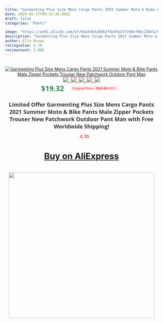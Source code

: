 ```yaml
---
title: "Garmenting Plus Size Mens Cargo Pants 2021 Summer Moto & Bike Pants Male Zipper Pockets Trouser New Patchwork Outdoor Pant Man"
date: 2020-05-17T09:33:36.892Z
draft: false
categories: "Pants"

image: "https://ae01.alicdn.com/kf/Haa5461a60b2f4edfa237c60cf0bc238cG/Garmenting-Plus-Size-Mens-Cargo-Pants-2021-Summer-Moto-Bike-Pants-Male-Zipper-Pockets-Trouser-New.jpg"
description: "Garmenting Plus Size Mens Cargo Pants 2021 Summer Moto & Bike Pants Male Zipper Pockets Trouser New Patchwork Outdoor Pant Man"
author: Ella Brown
ratingvalue: 4.70
reviewcount: 1.000
---
```

<br>
<div style="text-align: center;">
<a href="https://s.click.aliexpress.com/e/_AaKvzL" target="_blank" rel="nofollow noopener noreferrer"><img alt="Garmenting Plus Size Mens Cargo Pants 2021 Summer Moto & Bike Pants Male Zipper Pockets Trouser New Patchwork Outdoor Pant Man" class="magnifier-image" src="https://ae01.alicdn.com/kf/Haa5461a60b2f4edfa237c60cf0bc238cG/Garmenting-Plus-Size-Mens-Cargo-Pants-2021-Summer-Moto-Bike-Pants-Male-Zipper-Pockets-Trouser-New.jpg_640x640.jpg">
<br>
<img style="border:1px solid salmon" src="https://ae01.alicdn.com/kf/Haa5461a60b2f4edfa237c60cf0bc238cG/Garmenting-Plus-Size-Mens-Cargo-Pants-2021-Summer-Moto-Bike-Pants-Male-Zipper-Pockets-Trouser-New.jpg_120x120.jpg">&nbsp;&nbsp;<img style="border:1px solid salmon" src="https://ae01.alicdn.com/kf/H8b877374bddc454a8df5af45dfc021153/Garmenting-Plus-Size-Mens-Cargo-Pants-2021-Summer-Moto-Bike-Pants-Male-Zipper-Pockets-Trouser-New.jpg_120x120.jpg">&nbsp;&nbsp;<img style="border:1px solid salmon" src="https://ae01.alicdn.com/kf/Hb9933a8a4f424b589051b57b1c7430dcp/Garmenting-Plus-Size-Mens-Cargo-Pants-2021-Summer-Moto-Bike-Pants-Male-Zipper-Pockets-Trouser-New.jpg_120x120.jpg">&nbsp;&nbsp;<img style="border:1px solid salmon" src="https://ae01.alicdn.com/kf/He2cc9eb273a546bbafb6b9bbbef6dd32z/Garmenting-Plus-Size-Mens-Cargo-Pants-2021-Summer-Moto-Bike-Pants-Male-Zipper-Pockets-Trouser-New.jpg_120x120.jpg">&nbsp;&nbsp;<img style="border:1px solid salmon" src="https://ae01.alicdn.com/kf/He144bb63a99d4d6891a7c19e93556effn/Garmenting-Plus-Size-Mens-Cargo-Pants-2021-Summer-Moto-Bike-Pants-Male-Zipper-Pockets-Trouser-New.jpg_120x120.jpg"></a></div><br0>
<div style="text-align: center;"><span style="background-color: white; border: 0px; box-sizing: border-box; color: seagreen; display: inline-block; font-family: &quot;open sans&quot; , &quot;arial&quot; , &quot;helvetica&quot; , sans-serif , &quot;heiti&quot;; font-size: 24px; font-stretch: inherit; font-weight: 700; line-height: inherit; margin: 0px 10px 0px 0px; padding: 0px; vertical-align: middle;">$19.32 </span>
<span style="background: rgb(255 , 241 , 241); border-radius: 3px; border: 0px; box-sizing: border-box; color: #ff4747; display: inline-block; font-family: inherit; font-size: 12px; font-stretch: inherit; font-style: inherit; font-variant: inherit; font-weight: 600; line-height: inherit; margin: 0px; padding: 2px 5px; transform: scale(0.9); vertical-align: middle;">Original Price : <b style="text-decoration: line-through;">$33.89 </b> 43%&nbsp;&nbsp;</span></div>
<h1 style="color: #333333; display: inline-block; font-family: &quot;open sans&quot; , &quot;arial&quot; , &quot;helvetica&quot; , sans-serif , &quot;heiti&quot;; font-size: 18px; font-stretch: inherit; font-weight: 700; text-align: center;">Limited Offer Garmenting Plus Size Mens Cargo Pants 2021 Summer Moto & Bike Pants Male Zipper Pockets Trouser New Patchwork Outdoor Pant Man with Free Worldwide Shipping!</h1>
<div style="color: #ff4747; text-align: center;">
<img src="https://4.bp.blogspot.com/-M0ZcTcb-5uY/XleCXlxnR4I/AAAAAAAAAEc/OrjgMkXV1oMQFaCRZj5HQwOCBcu3w1FegCPcBGAYYCw/s1600/star.png" style="height: 15px;">&nbsp;<b>4.70</b></div>
<div class="button_cont" align="center"><a class="buynow_a" href="https://s.click.aliexpress.com/e/_AaKvzL" target="_blank" rel="nofollow noopener noreferrer"><H1>Buy on AliExpress</H1></a></div><br>
<div class="separator" style="clear: both; text-align: center;">
<img src="https://lh3.googleusercontent.com/-pTy5HemUv9M/XlePHvY0dAI/AAAAAAAAAE4/0nX5iRUoIWY8eMW9Dpxeirr157OZliDIgCLcBGAsYHQ/s1600/badge.gif" width="480">
</div>
